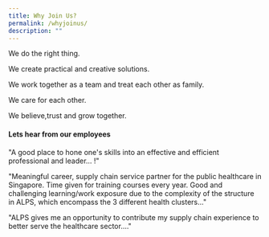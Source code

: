 ```yaml
---
title: Why Join Us?
permalink: /whyjoinus/
description: ""
---
```

We do the right thing.

We create practical and creative solutions.

We work together as a team and treat each other as family.

We care for each other.

We believe,trust and grow together.



#### Lets hear from our employees

"A good place to hone one's skills into an effective and efficient professional and leader... !"


"Meaningful career, supply chain service partner for the public healthcare in Singapore. Time given for training courses every year. Good and challenging learning/work exposure due to the complexity of the structure in ALPS, which encompass the 3 different health clusters..."

"ALPS gives me an opportunity to contribute my supply chain experience to better serve the healthcare sector...."